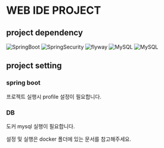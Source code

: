 # WEB IDE PROJECT


## project dependency
![SpringBoot](https://img.shields.io/badge/3.2%2B-%36DB33F?style=flat&logo=springboot&label=SpringBoot)
![SpringSecurity](https://img.shields.io/badge/3.2%2B-%6DB33F?style=flat&logo=springsecurity&label=SpringSecurity)
![flyway](https://img.shields.io/badge/9.22.3-%6DB33F?style=flat&logo=flyway&label=flyway)
![MySQL](https://img.shields.io/badge/8.0%2B-%234479A1?style=flat&logo=mysql&label=MySQL)
![MySQL](https://img.shields.io/badge/8.5-%230769AD?style=flat&logo=Gradle&label=Gradle)


## project setting

### spring boot
프로젝트 실행시 profile 설정이 필요합니다.

### DB
도커 mysql 실행이 필요합니다.

설정 및 실행은 docker 폴더에 있는 문서를 참고해주세요.
